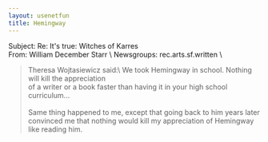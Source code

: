 ```yaml
---
layout: usenetfun
title: Hemingway
---
```


Subject: Re: It's true: Witches of Karres \
From: William December Starr \ 
Newsgroups: rec.arts.sf.written \ 
>Theresa Wojtasiewicz said:\ 
> We took Hemingway in school. Nothing will kill the appreciation \
> of a writer or a book faster than having it in your high school \
> curriculum... \
\
Same thing happened to me, except that going back to him years later convinced me that nothing would kill my appreciation of Hemingway like reading him.
